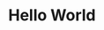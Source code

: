 ---
ee_id: '60'
site: '1'
type: '2'
url: 2009-037-hello-world
title: Hello World
year: '2009'
display_year: '2009'
medium: Pen on paper
dims:
pitch: "​Between 0-100 lines drawn to random points"
ps:
live_url:
related:
youtube:
related_code: https://github.com/coryarcangel/Hp-Pen-Plotter-Hello-World
imgs: hello-world-2009-037-digital-database-ih.jpg
subheading:
download:
add_credit:
add_credits:
commission:
layout: things-i-made
---